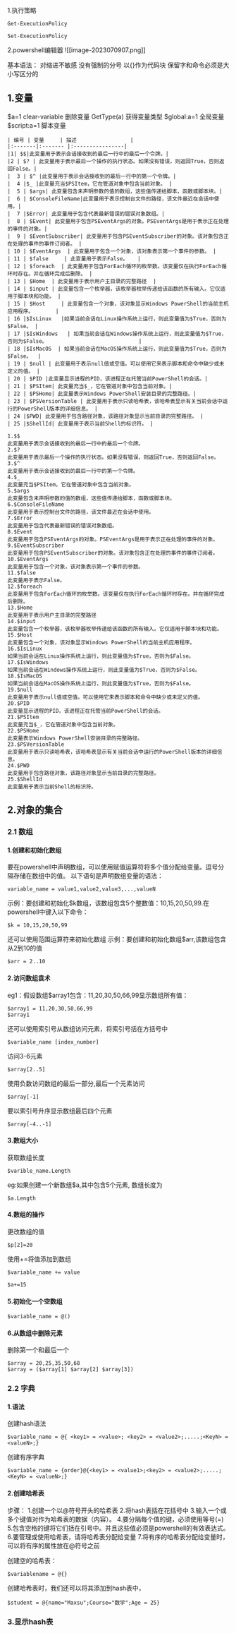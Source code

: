 1.执行策略

```
Get-ExecutionPolicy
```

```
Set-ExecutionPolicy
```

2.powershell编辑器
![[image-2023070907.png]]


基本语法：
对缩进不敏感
没有强制的分号
以{}作为代码块
保留字和命令必须是大小写区分的




## 1.变量

$a=1
clear-variable 删除变量
GetType(a)      获得变量类型
$global:a=1 全局变量
$script:a=1 脚本变量

```
| 编号 | 变量     | 描述                 |
|:-------|:------- |:----------------|
|1| $$|此变量用于表示会话接收到的最后一行中的最后一个令牌。|
|2 | $? | 此变量用于表示最后一个操作的执行状态。如果没有错误，则返回True，否则返回False。|
|  3 | $^ |此变量用于表示会话接收到的最后一行中的第一个令牌。|
|  4 |$_ |此变量充当$PSItem，它在管道对象中包含当前对象。 |
|  5 | $args| 此变量包含未声明参数的值的数组，这些值传递给脚本，函数或脚本块。|
|  6 | $ConsoleFileName|此变量用于表示控制台文件的路径，该文件最近在会话中使用。|
|  7 |$Error| 此变量用于包含代表最新错误的错误对象数组。|
|  8 | $Event| 此变量用于包含PSEventArgs的对象。PSEventArgs是用于表示正在处理的事件的对象。|
|  9 | $EventSubscriber| 此变量用于包含PSEventSubscriber的对象。该对象包含正在处理的事件的事件订阅者。 |
| 10 | $EventArgs  | 此变量用于包含一个对象，该对象表示第一个事件的参数。 |
| 11 | $false     | 此变量用于表示False。   |
| 12 | $foreach  | 此变量用于包含ForEach循环的枚举数。该变量仅在执行ForEach循环时存在。并在循环完成后删除。 |
| 13 | $Home  | 此变量用于表示用户主目录的完整路径  |
| 14 | $input | 此变量包含一个枚举器，该枚举器枚举传递给该函数的所有输入。它仅适用于脚本块和功能。 |
| 15 | $Host     | 此变量包含一个对象，该对象显示Windows PowerShell的当前主机应用程序。       |
| 16 |$IsLinux   |如果当前会话在Linux操作系统上运行，则此变量值为$True，否则为$False。 |
| 17 |$IsWindows   | 如果当前会话在Windows操作系统上运行，则此变量值为$True，否则为$False。                             |
| 18 |$IsMacOS  | 如果当前会话在MacOS操作系统上运行，则此变量值为$True，否则为$False。  |
| 19 | $null | 此变量用于表示null值或空值。可以使用它来表示脚本和命令中缺少或未定义的值。 |
| 20 | $PID |此变量显示进程的PID，该进程正在托管当前PowerShell的会话。|
| 21 | $PSItem| 此变量充当$_，它在管道对象中包含当前对象。|
| 22 | $PSHome| 此变量表示Windows PowerShell安装目录的完整路径。|
| 23 | $PSVersionTable | 此变量用于表示只读哈希表，该哈希表显示有关当前会话中运行的PowerShell版本的详细信息。 |
| 24 |$PWD| 此变量用于包含路径对象，该路径对象显示当前目录的完整路径。 |
| 25 |$ShellId| 此变量用于表示当前Shell的标识符。 |

```

``` 
1.$$
此变量用于表示会话接收到的最后一行中的最后一个令牌。
2.$?
此变量用于表示最后一个操作的执行状态。如果没有错误，则返回True，否则返回False。
3.$^
此变量用于表示会话接收到的最后一行中的第一个令牌。
4.$_
此变量充当$PSItem，它在管道对象中包含当前对象。
5.$args
此变量包含未声明参数的值的数组，这些值传递给脚本，函数或脚本块。
6.$ConsoleFileName
此变量用于表示控制台文件的路径，该文件最近在会话中使用。
7.$Error
此变量用于包含代表最新错误的错误对象数组。
8.$Event
此变量用于包含PSEventArgs的对象。PSEventArgs是用于表示正在处理的事件的对象。
9.$EventSubscriber
此变量用于包含PSEventSubscriber的对象。该对象包含正在处理的事件的事件订阅者。
10.$EventArgs
此变量用于包含一个对象，该对象表示第一个事件的参数。
11.$false
此变量用于表示False。
12.$foreach
此变量用于包含ForEach循环的枚举数。该变量仅在执行ForEach循环时存在。并在循环完成后删除。
13.$Home
此变量用于表示用户主目录的完整路径
14.$input
此变量包含一个枚举器，该枚举器枚举传递给该函数的所有输入。它仅适用于脚本块和功能。
15.$Host
此变量包含一个对象，该对象显示Windows PowerShell的当前主机应用程序。
16.$IsLinux
如果当前会话在Linux操作系统上运行，则此变量值为$True，否则为$False。
17.$IsWindows
如果当前会话在Windows操作系统上运行，则此变量值为$True，否则为$False。
18.$IsMacOS
如果当前会话在MacOS操作系统上运行，则此变量值为$True，否则为$False。
19.$null
此变量用于表示null值或空值。可以使用它来表示脚本和命令中缺少或未定义的值。
20.$PID
此变量显示进程的PID，该进程正在托管当前PowerShell的会话。
21.$PSItem
此变量充当$_，它在管道对象中包含当前对象。
22.$PSHome
此变量表示Windows PowerShell安装目录的完整路径。
23.$PSVersionTable
此变量用于表示只读哈希表，该哈希表显示有关当前会话中运行的PowerShell版本的详细信息。
24.$PWD
此变量用于包含路径对象，该路径对象显示当前目录的完整路径。
25.$ShellId
此变量用于表示当前Shell的标识符。

```



## 2.对象的集合
### 2.1 数组
#### 1.创建和初始化数组
要在powershell中声明数组，可以使用赋值运算符将多个值分配给变量。逗号分隔存储在数组中的值。
以下语句是声明数组变量的语法：
```
variable_name = value1,value2,value3,...,valueN
```
示例：要创建和初始化$k数组，该数组包含5个整数值：10,15,20,50,99.在powershell中键入以下命令：
```
$k = 10,15,20,50,99
```
还可以使用范围运算符来初始化数组
示例：要创建和初始化数组$arr,该数组包含从2到10的值
```
$arr = 2..10
```

#### 2.访问数组袁术
eg1：假设数组$array1包含：11,20,30,50,66,99显示数组所有值：
```
$array1 = 11,20,30,50,66,99
$array1
```
还可以使用索引号从数组访问元素，将索引号括在方括号中
``` 
$variable_name [index_number]
```
访问3-6元素
```
$array[2..5]
```
使用负数访问数组的最后一部分,最后一个元素访问
```
$array[-1]
```

要以索引号升序显示数组最后四个元素
```
$array[-4..-1]
```
#### 3.数组大小
获取数组长度
```
$varible_name.Length
```
eg:如果创建一个新数组$a,其中包含5个元素, 数组长度为
```
$a.Length
```

#### 4.数组的操作
更改数组的值
```
$p[2]=20
```
使用+=将值添加到数组
``` 
$variable_name += value
```
``` 
$a+=15
```

#### 5.初始化一个空数组
```
$variable_name = @()
```

#### 6.从数组中删除元素
删除第一个和最后一个
```
$array = 20,25,35,50,68
$array = ($array[1] $array[2] $array[3])
```

### 2.2 字典
#### 1.语法
创建hash语法
```
$variable_name = @{ <key1> = <value>; <key2> = <value2>;.....;<KeyN> = <valueN>;}
```
创建有序字典
```
$variable_name = {order}@{<key1> = <value1>;<key2> = <value2>;.....;<KeyN> = <valueN>;}
```

#### 2.创建哈希表
步骤：
1.创建一个以@符号开头的哈希表
2.将hash表括在花括号中
3.输入一个或多个键值对作为哈希表的数据（内容）。
4.要分隔每个值的键，必须使用等号(=)
5.包含空格的键将它们括在引号中。并且这些值必须是powershell的有效表达式。
6.要管理或使用哈希表，请将哈希表分配给变量
7.将有序的哈希表分配给变量时，可以将有序的属性放在@符号之前

创建空的哈希表：
```
$variablename = @{}
```

创建哈希表时，我们还可以将其添加到hash表中，

```
$student = @{name="Maxsu";Course="数学";Age = 25}
```

### 3.显示hash表
